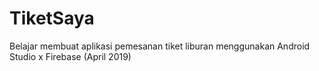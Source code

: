 # TiketSaya

Belajar membuat aplikasi pemesanan tiket liburan menggunakan Android Studio x Firebase
(April 2019)
